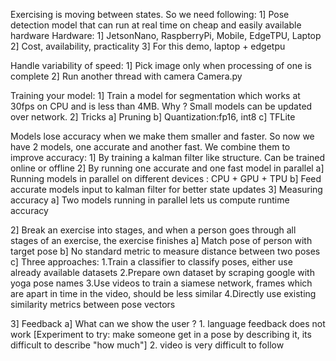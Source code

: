 Exercising is moving between states. So we need following:
1] Pose detection model that can run at real time on cheap and easily available hardware
Hardware:
    1] JetsonNano, RaspberryPi, Mobile, EdgeTPU, Laptop
    2] Cost, availability, practicality
    3] For this demo, laptop + edgetpu
   
Handle variability of speed:
    1] Pick image only when processing of one is complete
    2] Run another thread with camera
    Camera.py
   
Training your model:
1] Train a model for segmentation which works at 30fps on CPU and is less than 4MB. 
Why ? Small models can be updated over network.
2] Tricks
    a] Pruning
    b] Quantization:fp16, int8
    c] TFLite
 
Models lose accuracy when we make them smaller and faster. So now we have 2 models, one accurate and another fast. 
We combine them to improve accuracy:
1] By training a kalman filter like structure. Can be trained online or offline
2] By running one accurate and one fast model in parallel
    a] Running models in parallel on different devices : CPU + GPU + TPU
    b] Feed accurate models input to kalman filter for better state updates
3] Measuring accuracy
    a] Two models running in parallel lets us compute runtime accuracy
        
2] Break an exercise into stages, and when a person goes through all stages of an exercise, the exercise finishes
    a] Match pose of person with target pose
    b] No standard metric to measure distance between two poses
    c] Three approaches:
        1.Train a classifier to classify poses, either use already available datasets
        2.Prepare own dataset by scraping google with yoga pose names
        3.Use videos to train a siamese network, frames which are apart in time in the video, should be less similar
        4.Directly use existing similarity metrics between pose vectors

3] Feedback
    a] What can we show the user ? 
        1. language feedback does not work [Experiment to try: make someone get in a pose by describing it, its difficult to describe "how much"]
        2. video is very difficult to follow
        
